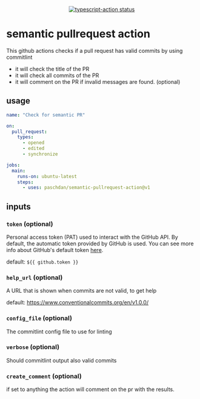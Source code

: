 <p align="center">
  <a href="https://github.com/paschdan/semantic-pullrequest-action/actions"><img alt="typescript-action status" src="https://github.com/paschdan/semantic-pullrequest-action/workflows/build-test/badge.svg"></a>
</p>

# semantic pullrequest action

This github actions checks if a pull request has valid commits by using commitlint

* it will check the title of the PR
* it will check all commits of the PR
* it will comment on the PR if invalid messages are found. (optional)

## usage

```yaml
name: "Check for semantic PR"

on:
  pull_request:
    types:
      - opened
      - edited
      - synchronize

jobs:
  main:
    runs-on: ubuntu-latest
    steps:
      - uses: paschdan/semantic-pullrequest-action@v1
```

## inputs

### `token` (optional)

Personal access token (PAT) used to interact with the GitHub API.
By default, the automatic token provided by GitHub is used.
You can see more info about GitHub's default token [here](https://docs.github.com/en/actions/configuring-and-managing-workflows/authenticating-with-the-github_token).

default: `${{ github.token }}`

### `help_url` (optional)

A URL that is shown when commits are not valid, to get help

default: https://www.conventionalcommits.org/en/v1.0.0/

### `config_file` (optional)

The commitlint config file to use for linting

### `verbose` (optional)

Should commitlint output also valid commits

### `create_comment` (optional)

if set to anything the action will comment on the pr with the results.

